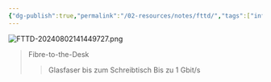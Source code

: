 ```yaml
---
{"dg-publish":true,"permalink":"/02-resources/notes/fttd/","tags":["informatik/hardware","informatik/netzwerk"],"noteIcon":"","updated":"2025-10-29T12:59:06.167+01:00"}
---
```


![FTTD-20240802141449727.png](/img/user/02%20-%20RESOURCES/Files/IMG/FTTD-20240802141449727.png)
>Fibre-to-the-Desk
>>Glasfaser bis zum Schreibtisch
>>Bis zu 1 Gbit/s